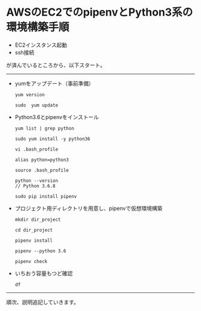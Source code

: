 # AWSのEC2でのpipenvとPython3系の環境構築手順

- EC2インスタンス起動
- ssh接続

が済んでいるところから、以下スタート。

---

- yumをアップデート（事前準備）

    ```
    yum version

    sudo  yum update
    ```

- Python3.6とpipenvをインストール

    ```
    yum list | grep python

    sudo yum install -y python36

    vi .bash_profile

    alias python=python3

    source .bash_profile

    python --version
    // Python 3.6.8

    sudo pip install pipenv
    ```

- プロジェクト用ディレクトリを用意し、pipenvで仮想環境構築

    ```
    mkdir dir_project

    cd dir_project

    pipenv install

    pipenv --python 3.6

    pipenv check
    ```

- いちおう容量もつど確認

    ```
    df
    ```

---

順次、説明追記していきます。
